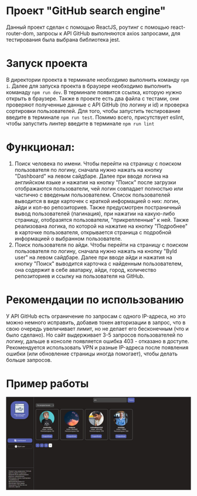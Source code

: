 # Проект "GitHub search engine"
Данный проект сделан с помощью ReactJS, роутинг с помощью react-router-dom, запросы к API GitHub выполняются axios запросами, для тестирования была выбрана библиотека jest.
# Запуск проекта
В директории проекта в терминале необходимо выполнить команду `npm i`. Далее для запуска проекта в браузере необходимо выполнить команаду `npm run dev`. В терминале появится ссылка, которую нужно открыть в браузере. Также в проекте есть два файла с тестами, они проверяют полученные данные с API GitHub (по логину и id) и проверка сортировки пользователей. Для того, чтобы запустить тестирование введите в терминале `npm run test`. Помимо всего, присутствует eslint, чтобы запустить линтер введите в терминале `npm run lint`
# Функционал: 
1. Поиск человека по имени. Чтобы перейти на страницу с поиском пользователя по логину, сначала нужно нажать на кнопку "Dashboard" на левом сайдбаре. Далее при вводе логина на английском языке и нажатия на кнопку "Поиск" после загрузки отображаются пользователи, чей логин совпадает полностью или частично с введеным пользователем. Список пользователей выводится в виде карточек с краткой информацией о них: логин, айди и кол-во репозиториев. Также предусмотрен постраничный вывод пользователей (пагинация), при нажатии на какую-либо страницу, отобразятся пользователи, "прикрепленные" к ней. Также реализована логика, по которой на нажатие на кнопку "Подробнее" в карточке пользователя, открывается страница с подробной информацией о выбранном пользователе.
2. Поиск пользователя по айди. Чтобы перейти на страницу с поиском пользователя по логину, сначала нужно нажать на кнопку "ById user" на левом сайдбаре. Далее при вводе айди и нажатия на кнопку "Поиск" выводится карточка с найденным пользователем, она содержит в себе аватарку, айди, город, количество репозиториев и ссылку на пользователя на GitHub.
# Рекомендации по использованию
У API GitHub есть ограничение по запросам с одного IP-адреса, но это можно немного исправить, добавив токен авторизации в запрос, что в свою очередь увеличивает лимит, но не делает его бесконечным (что и было сделано). Но сайт выдерживает 3-5 запросов пользователей по логину, дальше в консоле появляется ошибка 403 - отказано в доступе. Рекомендуется использовать VPN и разные IP-адреса после появления ошибки (или обновление страницы иногда помогает), чтобы делать больше запросов. 
# Пример работы
![img](/public/screen.jpg)

